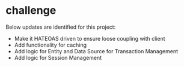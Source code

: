 # challenge
Below updates are identified for this project:

* Make it HATEOAS driven to ensure loose coupling with client
* Add functionality for caching
* Add logic for Entity and Data Source for Transaction Management
* Add logic for Session Management
 
